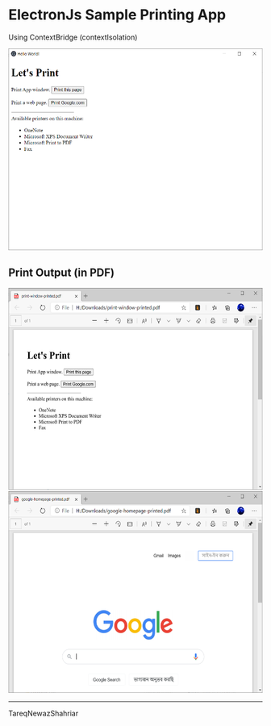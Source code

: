 # ElectronJs Sample Printing App

Using ContextBridge (contextIsolation)


<img alt="app-window" src="app-screenshots/app-print-window.PNG" height="400" />

## Print Output (in PDF)

<img alt="print-result--app-print-window-printed-to-pdf" src="app-screenshots/print-result--app-print-window-printed-to-pdf.png"  height="400" />

<img alt="print-result--google.com-printed-to-pdf" src="app-screenshots/print-result--google.com-printed-to-pdf.png"  height="400" />

---
TareqNewazShahriar

